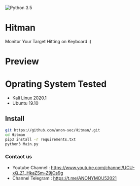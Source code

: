 ![Python 3.5](https://img.shields.io/badge/Python-3.5-yellow.svg)

# Hitman
<p>Monitor Your Target Hitting on Keyboard :)</p>

# Preview
# Oprating System Tested
<div class="list">
<ul>
<li>Kali Linux 2020.1</li>
<li>Ubuntu 19.10</li>
</ul>
</div>


## Install
```bash
git https://github.com/anon-sec/Hitman/.git
cd Hitman
pip3 install -r requirements.txt
python3 Main.py 
```

### Contact us
- Youtube Channel : https://www.youtube.com/channel/UCU-xQ_Z1_HkaZSm-Z9jOs9g
- Channel Telegram : https://t.me/ANONYMOU52021

